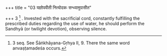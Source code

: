 +++
title = "03 यज्ञोपवीती नित्योदकः सन्ध्यामुपासीत"

+++
3 [^2] . Invested with the sacrificial cord, constantly fulfilling the prescribed duties regarding the use of water, he should perform the Sandhyā (or twilight devotion), observing silence.


[^2]:  3 seq. See Śāṅkhāyana-Gṛhya II, 9. There the same word anvaṣṭamadeśa occurs.

